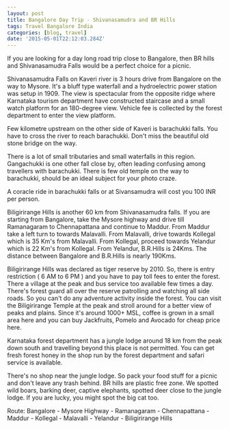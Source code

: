 ```yaml
---
layout: post
title: Bangalore Day Trip - Shivanasamudra and BR Hills
tags: Travel Bangalore India
categories: [blog, travel]
date: '2015-05-01T22:12:03.284Z'
---
```


If you are looking for a day long road trip close to Bangalore, then BR hills and Shivanasamudra Falls would be a perfect choice for a picnic.

Shivanasamudra Falls on Kaveri river is 3 hours drive from Bangalore on the way to Mysore. It's a bluff type waterfall and a hydroelectric power station was setup in 1909. The view is spectacular from the opposite ridge where Karnataka tourism department have constructed staircase and a small watch platform for an 180-degree view. Vehicle fee is collected by the forest department to enter the view platform.

Few kilometre upstream on the other side of Kaveri is barachukki falls. You have to cross the river to reach barachukki. Don't miss the beautiful old stone bridge on the way.

There is a lot of small tributaries and small waterfalls in this region. Gangachukki is one other fall close by, often leading confusing among travellers with barachukki. There is few old temple on the way to barachukki, should be an ideal subject for your photo craze.

A coracle ride in barachukki falls or at Sivansamudra will cost you 100 INR per person.

Biligirirange Hills is another 60 km from Shivanasamudra falls. If you are starting from Bangalore, take the Mysore highway and drive till Ramanagaram to Chennapattana and continue to Maddur. From Maddur take a left turn to towards Malavalli. From Malavalli, drive towards Kollegal which is 35 Km's from Malavalli. From Kollegal, proceed towards Yelandur which is 22 Km's from Kollegal. From Yelandur, B.R.Hills is 24Kms. The distance between Bangalore and B.R.Hills is nearly 190Kms.

Biligirirange Hills was declared as tiger reserve by 2010. So, there is entry restriction ( 6 AM to 6 PM ) and you have to pay toll fees to enter the forest. There a village at the peak and bus service too available few times a day. There's forest guard all over the reserve patrolling and watching all side roads. So you can't do any adventure activity inside the forest. You can visit the Biligirirange Temple at the peak and stroll around for a better view of peaks and plains. Since it's around 1000+ MSL, coffee is grown in a small area here and you can buy Jackfruits, Pomelo and Avocado for cheap price here.

Karnataka forest department has a jungle lodge around 18 km from the peak down south and travelling beyond this place is not permitted. You can get fresh forest honey in the shop run by the forest department and safari service is available.

There's no shop near the jungle lodge. So pack your food stuff for a picnic and don't leave any trash behind. BR hills are plastic free zone. We spotted wild boars, barking deer, captive elephants, spotted deer close to the jungle lodge. If you are lucky, you might spot the big cat too.

Route: Bangalore - Mysore Highway - Ramanagaram - Chennapattana - Maddur - Kollegal - Malavalli - Yelandur - Biligirirange Hills

